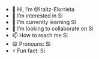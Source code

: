 - 👋 Hi, I’m @Iraitz-Elorrieta
- 👀 I’m interested in Si
- 🌱 I’m currently learning SI
- 💞️ I’m looking to collaborate on Si
- 📫 How to reach me Si
- 😄 Pronouns: Si
- ⚡ Fun fact: Si

<!---
Iraitz-Elorrieta/Iraitz-Elorrieta is a ✨ special ✨ repository because its `README.md` (this file) appears on your GitHub profile.
You can click the Preview link to take a look at your changes.
--->
